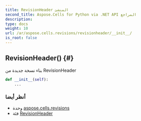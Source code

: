 ```yaml
---
title: RevisionHeader المنشئ
second_title: Aspose.Cells for Python via .NET API المراجع
description:
type: docs
weight: 10
url: /ar/aspose.cells.revisions/revisionheader/__init__/
is_root: false
---
```

##  RevisionHeader() {#}
بناء نسخة جديدة من RevisionHeader



```python
def __init__(self):
    ...
```





###  أنظر أيضا
* وحدة [aspose.cells.revisions](../../)
* فئة [RevisionHeader](/cells/python-net/ar/aspose.cells.revisions/revisionheader)
